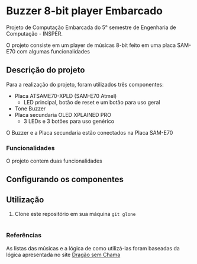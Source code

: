 # Buzzer 8-bit player Embarcado
Projeto de Computação Embarcada do 5° semestre de Engenharia de Computação - INSPER.

 O projeto consiste em um player de músicas 8-bit feito em uma placa SAM-E70 com algumas funcionalidades

## Descrição do projeto

Para a realização do projeto, foram utilizados três componentes:

 - Placa ATSAME70-XPLD (SAM-E70 Atmel)
	 - LED principal, botão de reset e um botão para uso geral
 - Tone Buzzer
 - Placa secundaria OLED XPLAINED PRO
	 - 3 LEDs e 3 botões para uso genérico

O Buzzer e a Placa secundaria estão conectados na Placa SAM-E70

### Funcionalidades

O projeto contem duas funcionalidades 

## Configurando os componentes


## Utilização 

 1. Clone este repositório em sua máquina
 `git glone`

#
### Referências
As listas das músicas e a lógica de como utilizá-las foram baseadas da lógica apresentada no site [Dragão sem Chama](https://dragaosemchama.com/en/2019/02/songs-for-arduino/)


<!--stackedit_data:
eyJoaXN0b3J5IjpbODA3Nzk0NzU5LDE5MTA0NDkzMjAsMzMxND
k5ODExLC0xMTc5MTAwOTMzLC0yOTI0Mjk5OTMsMTIyMjY3Nzk2
MywxODA0NjcyMTExLDE3OTIyMTA0ODBdfQ==
-->